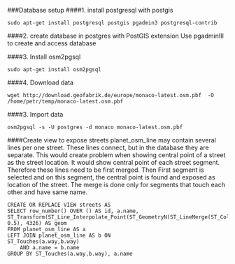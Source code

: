 ###Database setup
####1. install postgresql with postgis
```
sudo apt-get install postgresql postgis pgadmin3 postgresql-contrib
```
####2. create database in postgres with PostGIS extension
Use pgadminIII to create and access database

####3. Install osm2pgsql
```
sudo apt-get install osm2pgsql
```
####4. Download data
```
wget http://download.geofabrik.de/europe/monaco-latest.osm.pbf  -O /home/petr/temp/monaco-latest.osm.pbf
```
####3. Import data
```
osm2pgsql -s -U postgres -d monaco monaco-latest.osm.pbf
```

####Create view to expose streets
planet_osm_line may contain several lines per one street. These lines connect, but in the database they are separate. This would create problem when showing central point of a street as the street location. It would show central point of each street segment.
Therefore these lines need to be first merged. Then First segment is selected and on this segment, the central point is found and exposed as location of the street. The merge is done only for segments that touch each other and have same name.
```
CREATE OR REPLACE VIEW streets AS 
SELECT row_number() OVER () AS id, a.name, ST_Transform(ST_Line_Interpolate_Point(ST_GeometryN(ST_LineMerge(ST_Collect(a.way)),1), 0.5), 4326) AS geom 
FROM planet_osm_line AS a 
LEFT JOIN planet_osm_line AS b ON 
ST_Touches(a.way,b.way) 
    AND a.name = b.name 
GROUP BY ST_Touches(a.way,b.way), a.name
```

